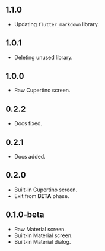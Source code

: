 ## 1.1.0

- Updating `flutter_markdown` library.

## 1.0.1

- Deleting unused library.

## 1.0.0

- Raw Cupertino screen.

## 0.2.2

- Docs fixed.

## 0.2.1

- Docs added.

## 0.2.0

- Built-in Cupertino screen.
- Exit from **BETA** phase.

## 0.1.0-beta

- Raw Material screen.
- Built-in Material screen.
- Built-in Material dialog.
